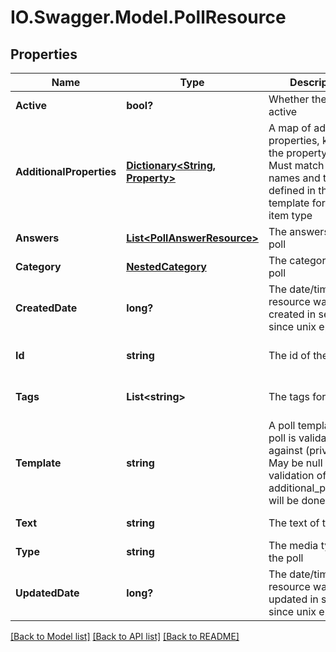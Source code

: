 # IO.Swagger.Model.PollResource
## Properties

Name | Type | Description | Notes
------------ | ------------- | ------------- | -------------
**Active** | **bool?** | Whether the poll is active | [default to null]
**AdditionalProperties** | [**Dictionary&lt;String, Property&gt;**](Property.md) | A map of additional properties, keyed on the property name.  Must match the names and types defined in the template for this item type | [optional] [default to null]
**Answers** | [**List&lt;PollAnswerResource&gt;**](PollAnswerResource.md) | The answers to the poll | [default to null]
**Category** | [**NestedCategory**](NestedCategory.md) | The category for the poll | [default to null]
**CreatedDate** | **long?** | The date/time this resource was created in seconds since unix epoch | [optional] [default to null]
**Id** | **string** | The id of the poll | [optional] [default to null]
**Tags** | **List&lt;string&gt;** | The tags for the poll | [optional] [default to null]
**Template** | **string** | A poll template this poll is validated against (private). May be null and no validation of additional_properties will be done | [optional] [default to null]
**Text** | **string** | The text of the poll | [default to null]
**Type** | **string** | The media type of the poll | [default to null]
**UpdatedDate** | **long?** | The date/time this resource was last updated in seconds since unix epoch | [optional] [default to null]

[[Back to Model list]](../README.md#documentation-for-models) [[Back to API list]](../README.md#documentation-for-api-endpoints) [[Back to README]](../README.md)

